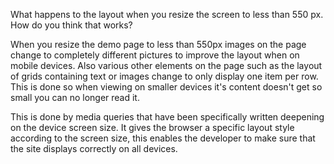  What happens to the layout when you resize the screen to less than 550 px. How do you think that works?

 When you resize the demo page to less than 550px images on the page change to completely different pictures to improve the layout when on mobile devices. Also various other elements on the page such as the layout of grids containing text or images change to only display one item per row. This is done so when viewing on smaller devices it's content doesn't get so small you can no longer read it.

 This is done by media queries that have been specifically written deepening on the device screen size. It gives the browser a specific layout style according to the screen size, this enables the developer to make sure that the site displays correctly on all devices. 